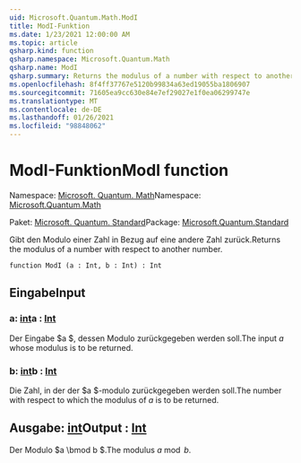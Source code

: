 ```yaml
---
uid: Microsoft.Quantum.Math.ModI
title: ModI-Funktion
ms.date: 1/23/2021 12:00:00 AM
ms.topic: article
qsharp.kind: function
qsharp.namespace: Microsoft.Quantum.Math
qsharp.name: ModI
qsharp.summary: Returns the modulus of a number with respect to another number.
ms.openlocfilehash: 8f4ff37767e5120b99834a63ed19055ba1806907
ms.sourcegitcommit: 71605ea9cc630e84e7ef29027e1f0ea06299747e
ms.translationtype: MT
ms.contentlocale: de-DE
ms.lasthandoff: 01/26/2021
ms.locfileid: "98848062"
---
```

# <a name="modi-function"></a><span data-ttu-id="aa0df-102">ModI-Funktion</span><span class="sxs-lookup"><span data-stu-id="aa0df-102">ModI function</span></span>

<span data-ttu-id="aa0df-103">Namespace: [Microsoft. Quantum. Math](xref:Microsoft.Quantum.Math)</span><span class="sxs-lookup"><span data-stu-id="aa0df-103">Namespace: [Microsoft.Quantum.Math](xref:Microsoft.Quantum.Math)</span></span>

<span data-ttu-id="aa0df-104">Paket: [Microsoft. Quantum. Standard](https://nuget.org/packages/Microsoft.Quantum.Standard)</span><span class="sxs-lookup"><span data-stu-id="aa0df-104">Package: [Microsoft.Quantum.Standard](https://nuget.org/packages/Microsoft.Quantum.Standard)</span></span>


<span data-ttu-id="aa0df-105">Gibt den Modulo einer Zahl in Bezug auf eine andere Zahl zurück.</span><span class="sxs-lookup"><span data-stu-id="aa0df-105">Returns the modulus of a number with respect to another number.</span></span>

```qsharp
function ModI (a : Int, b : Int) : Int
```


## <a name="input"></a><span data-ttu-id="aa0df-106">Eingabe</span><span class="sxs-lookup"><span data-stu-id="aa0df-106">Input</span></span>

### <a name="a--int"></a><span data-ttu-id="aa0df-107">a: [int](xref:microsoft.quantum.lang-ref.int)</span><span class="sxs-lookup"><span data-stu-id="aa0df-107">a : [Int](xref:microsoft.quantum.lang-ref.int)</span></span>

<span data-ttu-id="aa0df-108">Der Eingabe $a $, dessen Modulo zurückgegeben werden soll.</span><span class="sxs-lookup"><span data-stu-id="aa0df-108">The input $a$ whose modulus is to be returned.</span></span>


### <a name="b--int"></a><span data-ttu-id="aa0df-109">b: [int](xref:microsoft.quantum.lang-ref.int)</span><span class="sxs-lookup"><span data-stu-id="aa0df-109">b : [Int](xref:microsoft.quantum.lang-ref.int)</span></span>

<span data-ttu-id="aa0df-110">Die Zahl, in der der $a $-modulo zurückgegeben werden soll.</span><span class="sxs-lookup"><span data-stu-id="aa0df-110">The number with respect to which the modulus of $a$ is to be returned.</span></span>



## <a name="output--int"></a><span data-ttu-id="aa0df-111">Ausgabe: [int](xref:microsoft.quantum.lang-ref.int)</span><span class="sxs-lookup"><span data-stu-id="aa0df-111">Output : [Int](xref:microsoft.quantum.lang-ref.int)</span></span>

<span data-ttu-id="aa0df-112">Der Modulo $a \bmod b $.</span><span class="sxs-lookup"><span data-stu-id="aa0df-112">The modulus $a \bmod b$.</span></span>